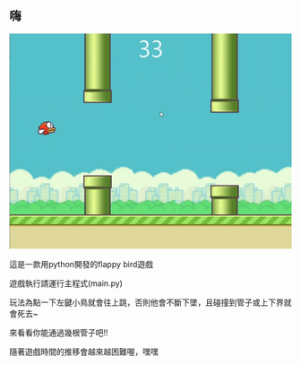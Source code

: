 ## 嗨

![遊戲截圖](./img/logo.png)

這是一款用python開發的flappy bird遊戲

遊戲執行請運行主程式(main.py)

玩法為點一下左鍵小鳥就會往上跳，否則他會不斷下墜，且碰撞到管子或上下界就會死去~

來看看你能通過幾根管子吧!!

隨著遊戲時間的推移會越來越困難喔，嘿嘿